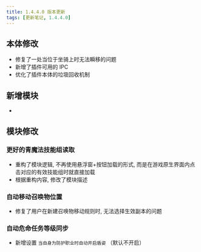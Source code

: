 ```yaml
---
title: 1.4.4.0 版本更新
tags: [更新笔记, 1.4.4.0]
---
```


## 本体修改

- 修复了一处当位于坐骑上时无法瞬移的问题
- 新增了插件可用的 IPC
- 优化了插件本体的垃圾回收机制

## 新增模块

- 

## 模块修改

### 更好的青魔法技能组读取

- 重构了模块逻辑, 不再使用悬浮窗+按钮加载的形式, 而是在游戏原生界面内点击对应的有效技能组时就直接加载
- 根据重构内容, 修改了模块描述

### 自动移动召唤物位置

- 修复了用户在新建召唤物移动规则时, 无法选择生效副本的问题

### 自动危命任务等级同步

- 新增设置 `当自身为防护职业时自动开启盾姿` （默认不开启）
